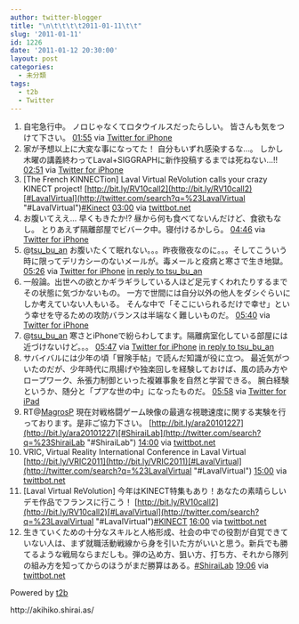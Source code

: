 ```yaml
---
author: twitter-blogger
title: "\n\t\t\t\t2011-01-11\t\t"
slug: '2011-01-11'
id: 1226
date: '2011-01-12 20:30:00'
layout: post
categories:
  - 未分類
tags:
  - t2b
  - Twitter
---
```


<div xmlns:georss="http://www.georss.org/georss">

1.  <span><span>自宅急行中。 ノロじゃなくてロタウイルスだったらしい。 皆さんも気をつけて下さい。</span> <span>[<span>01:55</span>](http://twitter.com/o_ob/status/24811662653526017) <span>via [Twitter for iPhone](http://twitter.com/)</span></span></span>
2.  <span><span>家が予想以上に大変な事になってた！ 自分もいずれ感染するな...。 しかし木曜の講義終わってLaval+SIGGRAPHに新作投稿するまでは死ねない...!!</span> <span>[<span>02:51</span>](http://twitter.com/o_ob/status/24825695540613121) <span>via [Twitter for iPhone](http://twitter.com/)</span></span></span>
3.  <span><span>[The French KINNECTion] Laval Virtual ReVolution calls your crazy KINECT project! [http://bit.ly/RV10call2](http://bit.ly/RV10call2)[#LavalVirtual](http://twitter.com/search?q=%23LavalVirtual "#LavalVirtual")[#Kinect](http://twitter.com/search?q=%23Kinect "#Kinect")</span> <span>[<span>03:00</span>](http://twitter.com/o_ob/status/24827899173412864) <span>via [twittbot.net](http://twittbot.net/)</span></span></span>
4.  <span><span>お腹いてええ... 早くもきたか!? 昼から何も食べてないんだけど、食欲もなし。 とりあえず隔離部屋でビバーク中。寝付けるかしら。</span> <span>[<span>04:46</span>](http://twitter.com/o_ob/status/24854632643694592) <span>via [Twitter for iPhone](http://twitter.com/)</span></span></span>
5.  <span><span>@[tsu_bu_an](http://twitter.com/tsu_bu_an "tsu_bu_an") お腹いたくて眠れない。。。昨夜徹夜なのに。。。そしてこういう時に限ってデリカシーのないメールが。毒メールと疫病と寒さで生き地獄。</span> <span>[<span>05:26</span>](http://twitter.com/o_ob/status/24864630119604225) <span>via [Twitter for iPhone](http://twitter.com/)</span> [in reply to tsu_bu_an](http://twitter.com/tsu_bu_an/status/24857851486797824)</span></span>
6.  <span><span>一般論。出世への欲とかギラギラしている人ほど足元すくわれたりするまでその状態に気づかないもの。 一方で世間には自分以外の他人をダシぐらいにしか考えていない人もいる。 そんな中で「そこにいられるだけで幸せ」という幸せを守るための攻防バランスは半端なく難しいものだ。</span> <span>[<span>05:40</span>](http://twitter.com/o_ob/status/24868206753611776) <span>via [Twitter for iPhone](http://twitter.com/)</span></span></span>
7.  <span><span>@[tsu_bu_an](http://twitter.com/tsu_bu_an "tsu_bu_an") 寒さとiPhoneで紛らわしてます。隔離病室化している部屋には近づけないけど。。。</span> <span>[<span>05:47</span>](http://twitter.com/o_ob/status/24870000514830336) <span>via [Twitter for iPhone](http://twitter.com/)</span> [in reply to tsu_bu_an](http://twitter.com/tsu_bu_an/status/24866536980217856)</span></span>
8.  <span><span>サバイバルには少年の頃「冒険手帖」で読んだ知識が役に立つ。 最近気がついたのだが、少年時代に凧揚げや独楽回しを経験しておけば、風の読み方やロープワーク、糸張力制御といった複雑事象を自然と学習できる。 腕白経験というか、随分と「プアな世の中」になったものだ。</span> <span>[<span>05:58</span>](http://twitter.com/o_ob/status/24872779379642369) <span>via [Twitter for iPad](http://itunes.apple.com/app/twitter/id333903271?mt=8)</span></span></span>
9.  <span><span>RT@[MagrosP](http://twitter.com/MagrosP "MagrosP") 現在対戦格闘ゲーム映像の最適な視聴速度に関する実験を行っております。是非ご協力下さい。 [http://bit.ly/ara20101227](http://bit.ly/ara20101227)[#ShiraiLab](http://twitter.com/search?q=%23ShiraiLab "#ShiraiLab")</span> <span>[<span>14:00</span>](http://twitter.com/o_ob/status/24994006744174592) <span>via [twittbot.net](http://twittbot.net/)</span></span></span>
10.  <span><span>VRIC, Virtual Reality International Conference in Laval Virtual [http://bit.ly/VRIC2011](http://bit.ly/VRIC2011)[#LavalVirtual](http://twitter.com/search?q=%23LavalVirtual "#LavalVirtual")</span> <span>[<span>15:00</span>](http://twitter.com/o_ob/status/25009093664047104) <span>via [twittbot.net](http://twittbot.net/)</span></span></span>
11.  <span><span>[Laval Virtual ReVolution] 今年はKINECT特集もあり！あなたの素晴らしいデモ作品でフランスに行こう！ [http://bit.ly/RV10call2](http://bit.ly/RV10call2)[#LavalVirtual](http://twitter.com/search?q=%23LavalVirtual "#LavalVirtual")[#KINECT](http://twitter.com/search?q=%23KINECT "#KINECT")</span> <span>[<span>16:00</span>](http://twitter.com/o_ob/status/25024212175429632) <span>via [twittbot.net](http://twittbot.net/)</span></span></span>
12.  <span><span>生きていくための十分なスキルと人格形成、社会の中での役割が自覚できていない人は、まず就職活動戦線から身を引いた方がいいと思う。新兵でも勝てるような戦局ならまだしも。弾の込め方、狙い方、打ち方、それから隊列の組み方を知ってからのほうがまだ勝算はある。[#ShiraiLab](http://twitter.com/search?q=%23ShiraiLab "#ShiraiLab")</span> <span>[<span>19:06</span>](http://twitter.com/o_ob/status/25071002044076032) <span>via [twittbot.net](http://twittbot.net/)</span></span></span>

</div>

Powered by [t2b](http://t2b.utilz.jp/)

<div>http://akihiko.shirai.as/</div>